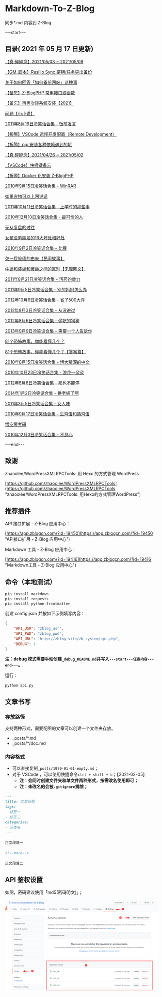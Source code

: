 # Markdown-To-Z-Blog

同步*.md 内容到 Z-Blog

---start---

## 目录( 2021 年 05 月 17 日更新)

[【真·碎碎念】2021/05/03 ~ 2021/05/09](https://www.wdssmq.com/post/20140414540.html "【真·碎碎念】2021/05/03 ~ 2021/05/09")

[【GM_脚本】Resilio Sync 密钥/任务导出备份](https://www.wdssmq.com/post/20190130502.html "【GM_脚本】Resilio Sync 密钥/任务导出备份")

[关于如何回答「如何备份网站」这种事](https://www.wdssmq.com/post/20180717038.html "关于如何回答「如何备份网站」这种事")

[【备忘】Z-BlogPHP 常用接口或函数](https://www.wdssmq.com/post/20190316451.html "【备忘】Z-BlogPHP 常用接口或函数")

[【备忘】再再次谈系统安装【2021】](https://www.wdssmq.com/post/20120622915.html "【备忘】再再次谈系统安装【2021】")

[问题【小小说】](https://www.wdssmq.com/post/20100207394.html "问题【小小说】")

[2011年8月19日冷笑话合集 - 饭前发言](https://www.wdssmq.com/post/2011Nian8Yue19RiLengXiaoHuaHeJi-FanQianFaYan.html "2011年8月19日冷笑话合集 - 饭前发言")

[【折腾】VSCode 远程开发配置（Remote Development）](https://www.wdssmq.com/post/20201120519.html "【折腾】VSCode 远程开发配置（Remote Development）")

[【折腾】pip 安装各种依赖遇到的坑](https://www.wdssmq.com/post/20210224781.html "【折腾】pip 安装各种依赖遇到的坑")

[【真·碎碎念】2021/04/26 ~ 2021/05/02](https://www.wdssmq.com/post/20100305398.html "【真·碎碎念】2021/04/26 ~ 2021/05/02")

[【VSCode】快捷键备忘](https://www.wdssmq.com/post/20130525410.html "【VSCode】快捷键备忘")

[【折腾】Docker 化安装 Z-BlogPHP](https://www.wdssmq.com/post/20120817543.html "【折腾】Docker 化安装 Z-BlogPHP")

[2010年9月15日冷笑话合集 - WinRAR](https://www.wdssmq.com/post/2010Nian9Yue15RiLengXiaoHuaHeJi-WinRAR.html "2010年9月15日冷笑话合集 - WinRAR")

[如果宠物可以上网说话](https://www.wdssmq.com/post/2010051051.html "如果宠物可以上网说话")

[2011年10月11日冷笑话合集 - 上学时的那些事](https://www.wdssmq.com/post/2011Nian10Yue11RiLengXiaoHuaHeJi-ShangXueShiDeNaXieShi.html "2011年10月11日冷笑话合集 - 上学时的那些事")

[2010年12月10日冷笑话合集 - 最可怜的人](https://www.wdssmq.com/post/2010Nian12Yue10RiLengXiaoHuaHeJi-ZuiKeLianDeRen.html "2010年12月10日冷笑话合集 - 最可怜的人")

[无从复盘的过往](https://www.wdssmq.com/post/20191128815.html "无从复盘的过往")

[女孩没男朋友的16大坏处和好处](https://www.wdssmq.com/post/NuHaiMeiNanPengYouDe16DaHuaiChuHeHaoChu.html "女孩没男朋友的16大坏处和好处")

[2010年9月2日冷笑话合集 - 比狠](https://www.wdssmq.com/post/2010nian9yue2rixiaohuaheji-bihen.html "2010年9月2日冷笑话合集 - 比狠")

[欠一屁股债的由来【民间故事】](https://www.wdssmq.com/post/20131014522.html "欠一屁股债的由来【民间故事】")

[牛逼和装逼和傻逼之间的区别【无厘网文】](https://www.wdssmq.com/post/20120729674.html "牛逼和装逼和傻逼之间的区别【无厘网文】")

[2011年8月21日冷笑话合集 - 泻药的效力](https://www.wdssmq.com/post/2011Nian8Yue21RiLengXiaoHuaHeJi-XieYaoDeXiaoLi.html "2011年8月21日冷笑话合集 - 泻药的效力")

[2011年9月5日冷笑话合集 - 别的妈妈怎么办](https://www.wdssmq.com/post/2011Nian9Yue5RiLengXiaoHuaHeJi-BieDeMaMaZenMeBan.html "2011年9月5日冷笑话合集 - 别的妈妈怎么办")

[2012年10月6日冷笑话合集 - 省了500大洋](https://www.wdssmq.com/post/20121010261.html "2012年10月6日冷笑话合集 - 省了500大洋")

[2012年8月3日冷笑话合集 - 从没进过](https://www.wdssmq.com/post/20120803959.html "2012年8月3日冷笑话合集 - 从没进过")

[2012年8月6日冷笑话合集 - 偷吃的狗狗](https://www.wdssmq.com/post/20120807424.html "2012年8月6日冷笑话合集 - 偷吃的狗狗")

[2013年9月9日冷笑话合集 - 需要一个人告诉你](https://www.wdssmq.com/post/20130909125.html "2013年9月9日冷笑话合集 - 需要一个人告诉你")

[81个恐怖故事，你能看懂几个？](https://www.wdssmq.com/post/20120622151.html "81个恐怖故事，你能看懂几个？")

[81个恐怖故事，你能看懂几个？【答案篇】](https://www.wdssmq.com/post/20120719331.html "81个恐怖故事，你能看懂几个？【答案篇】")

[2010年8月15日冷笑话合集 - 博大精深的中文](https://www.wdssmq.com/post/2010Nian8Yue15RiXiaoHuaHeJi-BoDaJingShenDeZhongWen.html "2010年8月15日冷笑话合集 - 博大精深的中文")

[2010年10月23日冷笑话合集 - 浪花一朵朵](https://www.wdssmq.com/post/2010Nian10Yue23RiXiaoHuaHeJi-LangHuaYiDuoDuo.html "2010年10月23日冷笑话合集 - 浪花一朵朵")

[2012年8月8日冷笑话合集 - 那也不能停](https://www.wdssmq.com/post/20100302591.html "2012年8月8日冷笑话合集 - 那也不能停")

[2014年1月2日冷笑话合集 - 换老板了啊](https://www.wdssmq.com/post/20140102331.html "2014年1月2日冷笑话合集 - 换老板了啊")

[2011年3月5日冷笑话合集 - 女人味](https://www.wdssmq.com/post/20120623819.html "2011年3月5日冷笑话合集 - 女人味")

[2010年9月17日冷笑话合集 - 生鸡蛋和熟鸡蛋](https://www.wdssmq.com/post/2010Nian9Yue17RiLengXiaoHuaHeJi-ShengJiDanHeShuJiDan.html "2010年9月17日冷笑话合集 - 生鸡蛋和熟鸡蛋")

[悟空要考研](https://www.wdssmq.com/post/20100301165.html "悟空要考研")

[2010年12月3日冷笑话合集 - 不忍心](https://www.wdssmq.com/post/2010Nian12Yue3RiLengXiaoHuaHeJi-BuRenXin.html "2010年12月3日冷笑话合集 - 不忍心")

---end---

## 致谢

zhaoolee/WordPressXMLRPCTools: 用 Hexo 的方式管理 WordPress

[https://github.com/zhaoolee/WordPressXMLRPCTools](https://github.com/zhaoolee/WordPressXMLRPCTools "zhaoolee/WordPressXMLRPCTools: 用Hexo的方式管理WordPress")

## 推荐插件

API 接口扩展 - Z-Blog 应用中心：

[https://app.zblogcn.com/?id=19450](https://app.zblogcn.com/?id=19450 "API接口扩展 - Z-Blog 应用中心")

Markdown 工具 - Z-Blog 应用中心：

[https://app.zblogcn.com/?id=19416](https://app.zblogcn.com/?id=19416 "Markdown工具 - Z-Blog 应用中心")

## 命令（本地测试）

```shell
pip install markdown
pip install requests
pip install python-frontmatter
```

创建 config.json 并按如下示例填写内容：

```json
{
    "API_USR": "zblog_usr",
    "API_PWD": "zblog_pwd",
    "API_URL": "http://zblog.site/zb_system/api.php",
    "DEBUG": 1
}
```

**注：debug 模式需要手动创建`_debug_README.md`并写入`---start---任意内容---end---`。**

运行：

`python api.py`

## 文章书写

### 存放路径

支持两种形式，需要配图的文章可以创建一个文件夹存放。

- _posts/*.md
- _posts/*/doc.md

### 内容格式

- 可以直接复制`_posts/1970-01-01-empty.md`；
- 对于 VSCode ，可以使用快捷命令`ctrl + shift + b`；【2021-02-05】
  - **注：会同时创建文件夹和单文件两种形式，按需改名使用即可；**
  - **注：未改名的会被`.gitignore`排除；**

```md
---
title: 文章标题
tags:
- 标签一
- 标签二
categories:
- 分类名
---

正文段落一

<!--more-->

正文段落二

```

## API 鉴权设置

如图，密码建议使用「md5(密码明文)」；

![001](doc/001.png "001")


